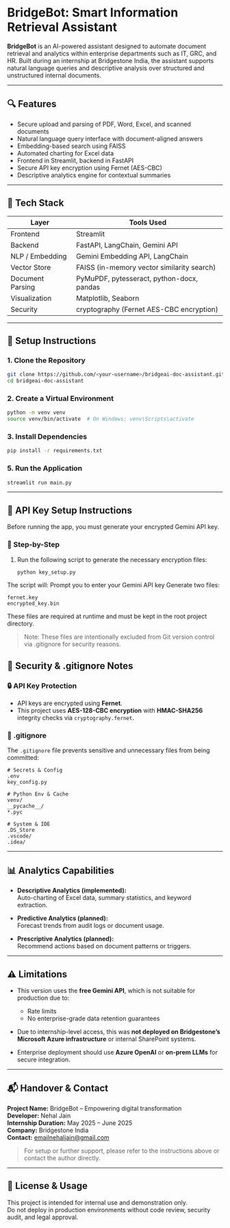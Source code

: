 # BridgeBot: Smart Information Retrieval Assistant

**BridgeBot** is an AI-powered assistant designed to automate document retrieval and analytics within enterprise departments such as IT, GRC, and HR. Built during an internship at Bridgestone India, the assistant supports natural language queries and descriptive analysis over structured and unstructured internal documents.

---

## 🔍 Features

- Secure upload and parsing of PDF, Word, Excel, and scanned documents
- Natural language query interface with document-aligned answers
- Embedding-based search using FAISS
- Automated charting for Excel data
- Frontend in Streamlit, backend in FastAPI
- Secure API key encryption using Fernet (AES-CBC)
- Descriptive analytics engine for contextual summaries

---

## 🧰 Tech Stack

| Layer           | Tools Used                                 |
|----------------|---------------------------------------------|
| Frontend        | Streamlit                                   |
| Backend         | FastAPI, LangChain, Gemini API              |
| NLP / Embedding | Gemini Embedding API, LangChain             |
| Vector Store    | FAISS (in-memory vector similarity search)  |
| Document Parsing| PyMuPDF, pytesseract, python-docx, pandas   |
| Visualization   | Matplotlib, Seaborn                         |
| Security        | cryptography (Fernet AES-CBC encryption)    |

---

## 🚀 Setup Instructions

### 1. Clone the Repository

```bash
git clone https://github.com/<your-username>/bridgeai-doc-assistant.git
cd bridgeai-doc-assistant
```

### 2. Create a Virtual Environment
```bash
python -m venv venv
source venv/bin/activate  # On Windows: venv\Scripts\activate
```

### 3. Install Dependencies
```bash
pip install -r requirements.txt
```

### 5. Run the Application
```bash
streamlit run main.py
```

---

## 🔐 API Key Setup Instructions

Before running the app, you must generate your encrypted Gemini API key.

### 🔧 Step-by-Step

1. Run the following script to generate the necessary encryption files:

   ```bash
   python key_setup.py
   
The script will:
Prompt you to enter your Gemini API key
Generate two files:
```
fernet.key
encrypted_key.bin
```

These files are required at runtime and must be kept in the root project directory.
> Note: These files are intentionally excluded from Git version control via .gitignore for security reasons.

## 🔐 Security & .gitignore Notes

### 🔒 API Key Protection

- API keys are encrypted using **Fernet**.
- This project uses **AES-128-CBC encryption** with **HMAC-SHA256** integrity checks via `cryptography.fernet`.

### 📂 .gitignore

The `.gitignore` file prevents sensitive and unnecessary files from being committed:

```gitignore
# Secrets & Config
.env
key_config.py

# Python Env & Cache
venv/
__pycache__/
*.pyc

# System & IDE
.DS_Store
.vscode/
.idea/
```

---

## 📊 Analytics Capabilities

- **Descriptive Analytics (implemented):**  
  Auto-charting of Excel data, summary statistics, and keyword extraction.

- **Predictive Analytics (planned):**  
  Forecast trends from audit logs or document usage.

- **Prescriptive Analytics (planned):**  
  Recommend actions based on document patterns or triggers.

---

## ⚠️ Limitations

- This version uses the **free Gemini API**, which is not suitable for production due to:
  - Rate limits
  - No enterprise-grade data retention guarantees

- Due to internship-level access, this was **not deployed on Bridgestone’s Microsoft Azure infrastructure** or internal SharePoint systems.

- Enterprise deployment should use **Azure OpenAI** or **on-prem LLMs** for secure integration.

---

## 📬 Handover & Contact

**Project Name:** BridgeBot – Empowering digital transformation  
**Developer:** Nehal Jain  
**Internship Duration:** May 2025 – June 2025  
**Company:** Bridgestone India  
**Contact:** emailnehaljain@gmail.com

> For setup or further support, please refer to the instructions above or contact the author directly.

---

## 📄 License & Usage

This project is intended for internal use and demonstration only.  
Do not deploy in production environments without code review, security audit, and legal approval.
